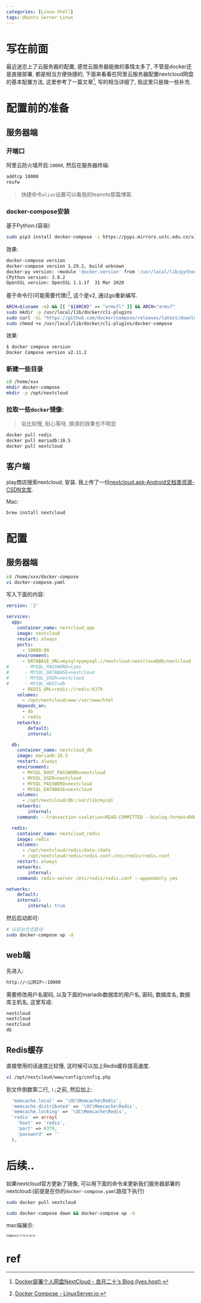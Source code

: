 ```yaml
---
categories: [Linux-Shell]
tags: Ubuntu Server Linux
---
```


# 写在前面

最近迷恋上了云服务器的配置, 感觉云服务器能做的事情太多了, 不管是docker还是直接部署, 都是相当方便快捷的, 下面来看看在阿里云服务器配置nextcloud网盘的基本配置方法, 这里参考了一篇文章[^1], 写的相当详细了, 我这里只是做一些补充. 

# 配置前的准备

## 服务器端

### 开端口

阿里云防火墙开启:`10000`, 然后在服务器终端:

```bash
addtcp 10000
reufw
```

>   快捷命令`alias`设置可以看我的leanote那篇博客.

### docker-compose安装

基于Python:(容易)

```bash
sudo pip3 install docker-compose -i https://pypi.mirrors.ustc.edu.cn/simple/
```

效果:

```bash
docker-compose version
docker-compose version 1.29.2, build unknown
docker-py version: <module 'docker.version' from '/usr/local/lib/python3.8/dist-packages/docker/version.py'>
CPython version: 3.8.2
OpenSSL version: OpenSSL 1.1.1f  31 Mar 2020
```



基于命令行(可能需要代理)[^2], 这个是v2, 通过go重新编写.

```bash
ARCH=$(uname -m) && [[ "${ARCH}" == "armv7l" ]] && ARCH="armv7"
sudo mkdir -p /usr/local/lib/docker/cli-plugins
sudo curl -SL "https://github.com/docker/compose/releases/latest/download/docker-compose-linux-${ARCH}" -o /usr/local/lib/docker/cli-plugins/docker-compose
sudo chmod +x /usr/local/lib/docker/cli-plugins/docker-compose
```

效果:

```bash
$ docker compose version
Docker Compose version v2.11.2
```

### 新建一些目录

```bash
cd /home/xxx
mkdir docker-compose
mkdir -p /opt/nextcloud
```

### 拉取一些`docker`镜像:

>   会比较慢, 耐心等待, 换源的效果也不明显

```bash
docker pull redis
docker pull mariadb:10.5
docker pull nextcloud
```



## 客户端

play商店搜索nextcloud, 安装. 我上传了一份[nextcloud.apk-Android文档类资源-CSDN文库](https://download.csdn.net/download/qq_41437512/87088923).

Mac:

```bash
brew install nextcloud
```



# 配置

## 服务器端

```bash
cd /home/xxx/docker-compose
vi docker-compose.yaml
```

写入下面的内容:

```yaml
version: '2'

services:
  app:
    container_name: nextcloud_app
    image: nextcloud
    restart: always
    ports:
      - 10000:80
    environment:
      - DATABASE_URL=mysql+pymysql://nextcloud:nextcloud@db/nextcloud
#      - MYSQL_PASSWORD=lyes
#      - MYSQL_DATABASE=nextcloud
#      - MYSQL_USER=nextcloud
#      - MYSQL_HOST=db
      - REDIS_URL=redis://redis:6379
    volumes:
      - /opt/nextcloud/www:/var/www/html
    depends_on:
      - db
      - redis
    networks:
        default:
        internal:

  db:
    container_name: nextcloud_db
    image: mariadb:10.5
    restart: always
    environment:
      - MYSQL_ROOT_PASSWORD=nextcloud
      - MYSQL_USER=nextcloud
      - MYSQL_PASSWORD=nextcloud
      - MYSQL_DATABASE=nextcloud
    volumes:
      - /opt/nextcloud/db:/var/lib/mysql
    networks:
        internal:
    command: --transaction-isolation=READ-COMMITTED --binlog-format=ROW

  redis:
    container_name: nextcloud_redis
    image: redis
    volumes:
      - /opt/nextcloud/redis/data:/data
      - /opt/nextcloud/redis/redis.conf:/etc/redis/redis.conf
    restart: always
    networks:
        internal:
    command: redis-server /etc/redis/redis.conf --appendonly yes

networks:
    default:
    internal:
        internal: true
```

然后启动即可:

```bash
# 以后台方式启动
sudo docker-compose up -d
```



## web端

先进入:

```bash
http://<公网IP>:10000
```

需要修改用户名密码, 以及下面的mariadb数据库的用户名, 密码, 数据库名, 数据库主机名, 这里写成:

```bash
nextcloud
nextcloud
nextcloud
db
```

## Redis缓存

直接使用的话速度比较慢, 这时候可以加上Redis缓存提高速度.

```bash
vi /opt/nextcloud/www/config/config.php
```

到文件倒数第二行, `);`之前, 然后加上:

```php
  'memcache.local' => '\OC\Memcache\Redis',
  'memcache.distributed' => '\OC\Memcache\Redis',
  'memcache.locking' => '\OC\Memcache\Redis',
  'redis' => array(
    'host' => 'redis',
    'port' => 6379,
    'password' => ''
  ),
```



# 后续..

如果nextcloud官方更新了镜像, 可以用下面的命令来更新我们服务器部署的nextcloud:(前提是在你的`docker-compose.yaml`路径下执行)

```bash
sudo docker pull nextcloud

sudo docker-compose down && docker-compose up -d
```

mac端展示:

<img src="https://s2.loli.net/2022/11/19/HiT6AoQzpD8JSxL.jpg" alt="截屏2022-11-19 20.38.38" style="zoom:43%;" />

# ref

[^1]:[Docker部署个人网盘NextCloud - 良月二十's Blog (lyes.host)](https://lyes.host/post/docker部署个人网盘nextcloud/);
[^2]:[Docker Compose - LinuxServer.io](https://docs.linuxserver.io/general/docker-compose#install-option-1-recommended);